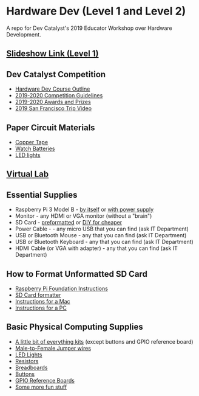 # Hardware Dev (Level 1 and Level 2)
A repo for Dev Catalyst's 2019 Educator Workshop over Hardware Development.

## [Slideshow Link (Level 1)](https://docs.google.com/presentation/d/14dVr2d7wM8yjfobNF7hQIibSX4fAlP-mYYBsW8583lM/edit?usp=sharing)

## Dev Catalyst Competition
- [Hardware Dev Course Outline](https://drive.google.com/open?id=1DIFd6WIy7N3GCrafq3W6Ncn8W-2vJO0r)
- [2019-2020 Competition Guidelines](https://drive.google.com/open?id=1x4yOgbKGRqBLYWZYGYhnZhYgxZsHjK7gNg6gnU6gCxU)
- [2019-2020 Awards and Prizes](https://drive.google.com/open?id=13DjWTDpAkhNKGBeycAqeNcYogUDhYGoBLsKJjtgne5E)
- [2019 San Francisco Trip Video](https://drive.google.com/open?id=167h04rDwMOAn92zkHA0dX0Ityobq8Keh)

## Paper Circuit Materials
- [Copper Tape](https://www.amazon.com/Conductive-Shielding-Repellent-Electrical-Grounding/dp/B0741ZRP4W/ref=sr_1_2_sspa?keywords=copper+tape&qid=1574116271&sr=8-2-spons&psc=1&spLa=ZW5jcnlwdGVkUXVhbGlmaWVyPUFDWVUyNTdHWjdWV0ImZW5jcnlwdGVkSWQ9QTAyNDM4NzJBWVEyVzhRWUtWMlMmZW5jcnlwdGVkQWRJZD1BMDk1OTMzMTNVRjVVWFZKRkpJUlQmd2lkZ2V0TmFtZT1zcF9hdGYmYWN0aW9uPWNsaWNrUmVkaXJlY3QmZG9Ob3RMb2dDbGljaz10cnVl)
- [Watch Batteries](https://www.amazon.com/AmazonBasics-CR2032-Lithium-Coin-Cell/dp/B0787K2XWZ/ref=sr_1_6?keywords=watch+batteries+3v&qid=1574116363&sr=8-6)
- [LED lights](https://www.amazon.com/LED-Emitting-Assortment-Electronic-Experiment/dp/B06XPJ92ZP/ref=sr_1_2?crid=3GO34V7C1J3AC&keywords=led+lights+raspberry+pi&qid=1574116235&sprefix=LED+lights+raspber%2Caps%2C143&sr=8-2)

## [Virtual Lab](https://phet.colorado.edu/sims/html/circuit-construction-kit-dc-virtual-lab/latest/circuit-construction-kit-dc-virtual-lab_en.html)

## Essential Supplies
- Raspberry Pi 3 Model B - [by itself](https://www.adafruit.com/product/3055?src=raspberrypi) or [with power supply](https://www.amazon.com/CanaKit-Raspberry-Micro-Supply-Listed/dp/B01C6FFNY4/ref=sr_1_7?keywords=raspberry+pi+3B&qid=1574116739&sr=8-7)
- Monitor - any HDMI or VGA monitor (without a "brain")
- SD Card - [preformatted](https://www.adafruit.com/product/1583) or [DIY for cheaper](https://www.amazon.com/SanDisk-Mobile-MicroSDHC-SDSDQM-B35A-Adapter/dp/B004ZIENBA/ref=sr_1_7?keywords=micro+sd+card+16gb&qid=1574117116&sr=8-7)
- Power Cable - - any micro USB that you can find (ask IT Department)
- USB or Bluetooth Mouse - any that you can find (ask IT Department)
- USB or Bluetooth Keyboard - any that you can find (ask IT Department)
- HDMI Cable (or VGA with adapter) - any that you can find (ask IT Department)

## How to Format Unformatted SD Card
- [Raspberry Pi Foundation Instructions](https://projects.raspberrypi.org/en/projects/raspberry-pi-setting-up/3)
- [SD Card formatter](https://www.sdcard.org/downloads/formatter/index.html)
- [Instructions for a Mac](https://www.macworld.co.uk/how-to/mac/how-to-set-up-raspberry-pi-3-with-mac-3637490/)
- [Instructions for a PC](https://trendblog.net/install-raspbian-sd-card-os-x-windows/)

## Basic Physical Computing Supplies
- [A little bit of everything kits](https://www.amazon.com/MEHE-Assortment-Electronics-Components-Breadboard/dp/B07BMVCHKF/ref=sr_1_3?keywords=raspberry+pi+led+buttons+and+jumper+wires&qid=1574117515&sr=8-3) (except buttons and GPIO reference board)
- [Male-to-Female Jumper wires](https://www.amazon.com/GenBasic-Solderless-Dupont-Compatible-Breadboard-Prototyping/dp/B01L5UKAPI/ref=sr_1_3?crid=1AILIM3TLSQRT&keywords=male+to+female+jumper+wires&qid=1574117605&sprefix=male+to+female+ju%2Caps%2C153&sr=8-3)
- [LED Lights](https://www.amazon.com/LED-Emitting-Assortment-Electronic-Experiment/dp/B06XPJ92ZP/ref=sr_1_2?keywords=LED+lights+raspberry+pi&qid=1574117659&sr=8-2)
- [Resistors](https://www.amazon.com/Elegoo-Values-Resistor-Assortment-Compliant/dp/B072BL2VX1/ref=pd_bxgy_328_img_2/138-6195486-0728760?_encoding=UTF8&pd_rd_i=B072BL2VX1&pd_rd_r=dd092f77-e96e-4951-b652-e7bd9c92db71&pd_rd_w=RTv6E&pd_rd_wg=MpYnn&pf_rd_p=09627863-9889-4290-b90a-5e9f86682449&pf_rd_r=57HWDP3C870YQ63BXSVZ&psc=1&refRID=57HWDP3C870YQ63BXSVZ)
- [Breadboards](https://www.amazon.com/ELEGOO-tie-points-breadboard-Arduino-Jumper/dp/B01EV640I6/ref=sr_1_1_sspa?keywords=breadboard&qid=1574117736&s=industrial&sr=1-1-spons&psc=1&spLa=ZW5jcnlwdGVkUXVhbGlmaWVyPUFFODg4VEFKSVVSWUEmZW5jcnlwdGVkSWQ9QTAwMDUyNzQyWExHMlZHOVU2MFlFJmVuY3J5cHRlZEFkSWQ9QTA1MjUwNDcyS0tYMFNYRERWVjNYJndpZGdldE5hbWU9c3BfYXRmJmFjdGlvbj1jbGlja1JlZGlyZWN0JmRvTm90TG9nQ2xpY2s9dHJ1ZQ==)
- [Buttons](https://www.amazon.com/dp/B07CG7VTGD/ref=sspa_dk_detail_9?psc=1&pd_rd_i=B07CG7VTGD&pd_rd_w=2rCtI&pf_rd_p=45a72588-80f7-4414-9851-786f6c16d42b&pd_rd_wg=pQV2x&pf_rd_r=H9XK4F4X04MYYKZ7CC22&pd_rd_r=c9f3b003-fcdd-4c06-b471-96dd0999df56&spLa=ZW5jcnlwdGVkUXVhbGlmaWVyPUExTzFFM1NWWlNLNzFDJmVuY3J5cHRlZElkPUEwMTE0NzI5MjU1ODJSVlFPWkNSTyZlbmNyeXB0ZWRBZElkPUEwMzk2MDA1M0FLOVMwQVdXMjFPQSZ3aWRnZXROYW1lPXNwX2RldGFpbCZhY3Rpb249Y2xpY2tSZWRpcmVjdCZkb05vdExvZ0NsaWNrPXRydWU=)
- [GPIO Reference Boards](https://www.amazon.com/GPIO-Reference-Board-Raspberry-Model/dp/B07DPGMSC3/ref=sxbs_sxwds-stvp?keywords=GPIO+reference+board+bulk&pd_rd_i=B07DPGMSC3&pd_rd_r=96f16987-3cb8-4fac-80d5-89f71d8db120&pd_rd_w=T6bVH&pd_rd_wg=kOJt7&pf_rd_p=a6d018ad-f20b-46c9-8920-433972c7d9b7&pf_rd_r=YE6XVGRR5305F4RC8CCW&qid=1574117946&s=industrial)
- [Some more fun stuff](https://www.amazon.com/SunFounder-Raspberry-Compatible-Electronics-Programming/dp/B07WV2HYC6/ref=sr_1_2_sspa?crid=3D9863RJJCTPI&keywords=raspberry+pi+starter+kit&qid=1574117985&s=industrial&sprefix=raspberry+pi+%2Cindustrial%2C148&sr=1-2-spons&psc=1&spLa=ZW5jcnlwdGVkUXVhbGlmaWVyPUEyVUtCSzNTTkpONFNIJmVuY3J5cHRlZElkPUEwNTA3NDI4MlBTR0hDSkE1OFE5SSZlbmNyeXB0ZWRBZElkPUExMDIwNzg0MTlJV0owMVNBMUJVTSZ3aWRnZXROYW1lPXNwX2F0ZiZhY3Rpb249Y2xpY2tSZWRpcmVjdCZkb05vdExvZ0NsaWNrPXRydWU=)
